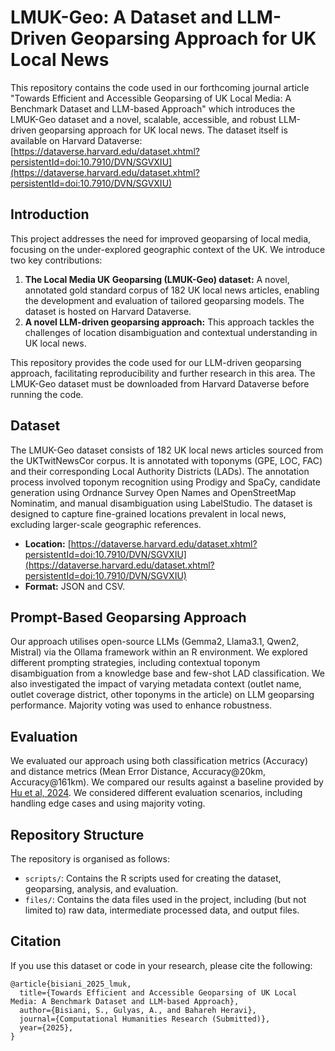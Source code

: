 # LMUK-Geo: A Dataset and LLM-Driven Geoparsing Approach for UK Local News

This repository contains the code used in our forthcoming journal article "Towards Efficient and Accessible Geoparsing of
UK Local Media: A Benchmark Dataset and LLM-based Approach" which introduces the LMUK-Geo dataset and a novel, scalable, accessible, and robust LLM-driven geoparsing approach for UK local news. The dataset itself is available on Harvard Dataverse: [https://dataverse.harvard.edu/dataset.xhtml?persistentId=doi:10.7910/DVN/SGVXIU](https://dataverse.harvard.edu/dataset.xhtml?persistentId=doi:10.7910/DVN/SGVXIU)

## Introduction

This project addresses the need for improved geoparsing of local media, focusing on the under-explored geographic context of the UK.  We introduce two key contributions:

1. **The Local Media UK Geoparsing (LMUK-Geo) dataset:** A novel, annotated gold standard corpus of 182 UK local news articles, enabling the development and evaluation of tailored geoparsing models.  The dataset is hosted on Harvard Dataverse.
2. **A novel LLM-driven geoparsing approach:**  This approach tackles the challenges of location disambiguation and contextual understanding in UK local news.

This repository provides the code used for our LLM-driven geoparsing approach, facilitating reproducibility and further research in this area.  The LMUK-Geo dataset must be downloaded from Harvard Dataverse before running the code.

## Dataset

The LMUK-Geo dataset consists of 182 UK local news articles sourced from the UKTwitNewsCor corpus.  It is annotated with toponyms (GPE, LOC, FAC) and their corresponding Local Authority Districts (LADs).  The annotation process involved toponym recognition using Prodigy and SpaCy, candidate generation using Ordnance Survey Open Names and OpenStreetMap Nominatim, and manual disambiguation using LabelStudio.  The dataset is designed to capture fine-grained locations prevalent in local news, excluding larger-scale geographic references.

* **Location:** [https://dataverse.harvard.edu/dataset.xhtml?persistentId=doi:10.7910/DVN/SGVXIU](https://dataverse.harvard.edu/dataset.xhtml?persistentId=doi:10.7910/DVN/SGVXIU)
* **Format:**  JSON and CSV. 

## Prompt-Based Geoparsing Approach

Our approach utilises open-source LLMs (Gemma2, Llama3.1, Qwen2, Mistral) via the Ollama framework within an R environment. We explored different prompting strategies, including contextual toponym disambiguation from a knowledge base and few-shot LAD classification.  We also investigated the impact of varying metadata context (outlet name, outlet coverage district, other toponyms in the article) on LLM geoparsing performance.  Majority voting was used to enhance robustness.

## Evaluation

We evaluated our approach using both classification metrics (Accuracy) and distance metrics (Mean Error Distance, Accuracy@20km, Accuracy@161km). We compared our results against a baseline provided by [Hu et al, 2024](https://www-tandfonline-com.surrey.idm.oclc.org/doi/full/10.1080/13658816.2024.2405182?af=R).  We considered different evaluation scenarios, including handling edge cases and using majority voting.

## Repository Structure

The repository is organised as follows:

* `scripts/`: Contains the R scripts used for creating the dataset, geoparsing, analysis, and evaluation.
* `files/`: Contains the data files used in the project, including (but not limited to) raw data, intermediate processed data, and output files.  

## Citation

If you use this dataset or code in your research, please cite the following:
```
@article{bisiani_2025_lmuk,
  title={Towards Efficient and Accessible Geoparsing of UK Local Media: A Benchmark Dataset and LLM-based Approach},
  author={Bisiani, S., Gulyas, A., and Bahareh Heravi},
  journal={Computational Humanities Research (Submitted)},
  year={2025}, 
}
```
